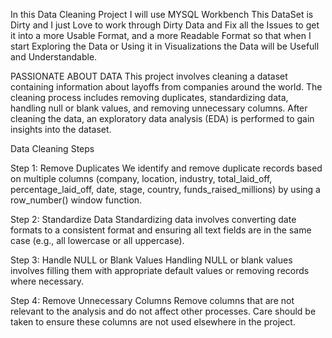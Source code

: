 In this Data Cleaning Project I will use MYSQL Workbench
This DataSet is Dirty and I just Love to work through Dirty Data and Fix all the Issues to get it into a more Usable Format, and a more Readable Format
so that when I start Exploring the Data or Using it in Visualizations the Data will be Usefull and Understandable.

PASSIONATE ABOUT DATA
This project involves cleaning a dataset containing information about layoffs from companies around the world. The cleaning process includes removing duplicates, standardizing data, handling null or blank values, and removing unnecessary columns. After cleaning the data, an exploratory data analysis (EDA) is performed to gain insights into the dataset.

Data Cleaning Steps

Step 1: Remove Duplicates
We identify and remove duplicate records based on multiple columns (company, location, industry, total_laid_off, percentage_laid_off, date, stage, country, funds_raised_millions) by using a row_number() window function.

Step 2: Standardize Data
Standardizing data involves converting date formats to a consistent format and ensuring all text fields are in the same case (e.g., all lowercase or all uppercase).

Step 3: Handle NULL or Blank Values
Handling NULL or blank values involves filling them with appropriate default values or removing records where necessary.

Step 4: Remove Unnecessary Columns
Remove columns that are not relevant to the analysis and do not affect other processes. Care should be taken to ensure these columns are not used elsewhere in the project.

